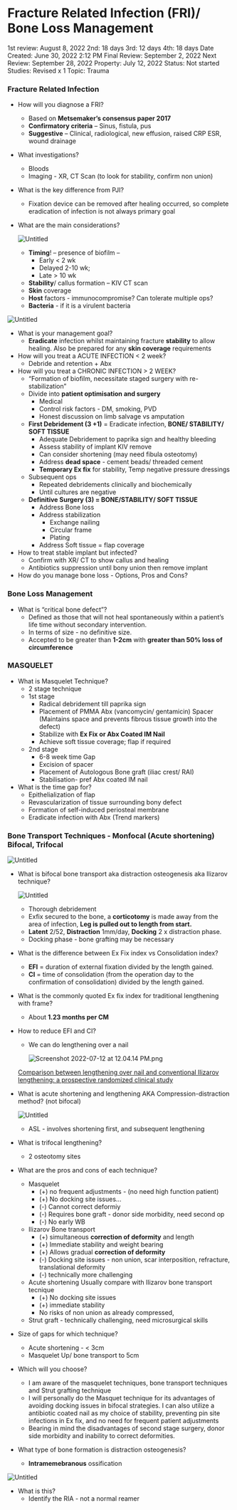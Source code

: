 # Fracture Related Infection (FRI)/ Bone Loss Management

1st review: August 8, 2022
2nd: 18 days
3rd: 12 days
4th: 18 days
Date Created: June 30, 2022 2:12 PM
Final Review: September 2, 2022
Next Review: September 28, 2022
Property: July 12, 2022
Status: Not started
Studies: Revised x 1
Topic: Trauma

### Fracture Related Infection

- How will you diagnose a FRI?
    - Based on **Metsemaker’s consensus paper 2017**
    - **Confirmatory criteria** – Sinus, fistula, pus
    - **Suggestive** – Clinical, radiological, new effusion, raised CRP ESR, wound drainage
- What investigations?
    - Bloods
    - Imaging - XR, CT Scan (to look for stability, confirm non union)
- What is the key difference from PJI?
    - Fixation device can be removed after healing occurred, so complete eradication of infection is not always primary goal
- What are the main considerations?
    
    ![Untitled](Fracture%20Related%20Infection%20(FRI)%20Bone%20Loss%20Managem%20ae096b0b60e94141bfcdeb0ddcdc6e59/Untitled.png)
    
    - **Timing**! – presence of biofilm –
        - Early < 2 wk
        - Delayed 2-10 wk;
        - Late > 10 wk
    - **Stability**/ callus formation – KIV CT scan
    - **Skin** coverage
    - **Host** factors - immunocompromise? Can tolerate multiple ops?
    - **Bacteria** - if it is a virulent bacteria

![Untitled](Fracture%20Related%20Infection%20(FRI)%20Bone%20Loss%20Managem%20ae096b0b60e94141bfcdeb0ddcdc6e59/Untitled%201.png)

- What is your management goal?
    - **Eradicate** infection whilst maintaining fracture **stability** to allow healing. Also be prepared for any **skin coverage** requirements
- How will you treat a ACUTE INFECTION < 2 week?
    - Debride and retention + Abx
- How will you treat a CHRONIC INFECTION > 2 WEEK?
    - “Formation of biofilm, necessitate staged surgery with re-stabilization”
    - Divide into **patient optimisation and surgery**
        - Medical
        - Control risk factors - DM, smoking, PVD
        - Honest discussion on limb salvage vs amputation
    - **First Debridement (3 +1)** = Eradicate infection, **BONE/ STABILITY/ SOFT TISSUE**
        - Adequate Debridement to paprika sign and healthy bleeding
        - Assess stability of implant KIV remove
        - Can consider shortening (may need fibula osteotomy)
        - Address **dead space** - cement beads/ threaded cement
        - **Temporary Ex fix** for stability, Temp negative pressure dressings
    - Subsequent ops
        - Repeated debridements clinically and biochemically
        - Until cultures are negative
    - **Definitive Surgery (3) = BONE/STABILITY/ SOFT TISSUE**
        - Address Bone loss
        - Address stabilization
            - Exchange nailing
            - Circular frame
            - Plating
        - Address Soft tissue = flap coverage
- How to treat stable implant but infected?
    - Confirm with XR/ CT to show callus and healing
    - Antibiotics suppression until bony union then remove implant
- How do you manage bone loss - Options, Pros and Cons?

### Bone Loss Management

- What is “critical bone defect”?
    - Defined as those that will not heal spontaneously within a patient’s life time without secondary intervention.
    - In terms of size - no definitive size.
    - Accepted to be greater than **1-2cm** with **greater than 50% loss of circumference**

### MASQUELET

- What is Masquelet Technique?
    - 2 stage technique
    - 1st stage
        - Radical debridement till paprika sign
        - Placement of PMMA Abx (vancomycin/ gentamicin) Spacer (Maintains space and prevents fibrous tissue growth into the defect)
        - Stabilize with **Ex Fix or Abx Coated IM Nail**
        - Achieve soft tissue coverage; flap if required
    - 2nd stage
        - 6-8 week time Gap
        - Excision of spacer
        - Placement of Autologous Bone graft (iliac crest/ RAI)
        - Stabilisation- pref Abx coated IM nail
- What is the time gap for?
    - Epithelialization of flap
    - Revascularization of tissue surrounding bony defect
    - Formation of self-induced periosteal membrane
    - Eradicate infection with Abx (Trend markers)

### Bone Transport Techniques - Monfocal (Acute shortening) Bifocal, Trifocal

![Untitled](Fracture%20Related%20Infection%20(FRI)%20Bone%20Loss%20Managem%20ae096b0b60e94141bfcdeb0ddcdc6e59/Untitled%202.png)

- What is bifocal bone transport aka distraction osteogenesis aka Ilizarov technique?
    
    ![Untitled](Fracture%20Related%20Infection%20(FRI)%20Bone%20Loss%20Managem%20ae096b0b60e94141bfcdeb0ddcdc6e59/Untitled%203.png)
    
    - Thorough debridement
    - Exfix secured to the bone, a **corticotomy** is made away from the area of infection, **Leg is pulled out to length from start.**
    - **Latent** 2/52, **Distraction** 1mm/day, **Docking** 2 x distraction phase.
    - Docking phase - bone grafting may be necessary
- What is the difference between Ex Fix index vs Consolidation index?
    - **EFI** = duration of external fixation divided by the length gained.
    - **CI** = time of consolidation (from the operation day to the confirmation of consolidation) divided by the length gained.
- What is the commonly quoted Ex fix index for traditional lengthening with frame?
    - About **1.23 months per CM**
- How to reduce EFI and CI?
    - We can do lengthening over a nail
        
        ![Screenshot 2022-07-12 at 12.04.14 PM.png](Fracture%20Related%20Infection%20(FRI)%20Bone%20Loss%20Managem%20ae096b0b60e94141bfcdeb0ddcdc6e59/Screenshot_2022-07-12_at_12.04.14_PM.png)
        
    
    [Comparison between lengthening over nail and conventional Ilizarov lengthening: a prospective randomized clinical study](https://www.ncbi.nlm.nih.gov/pmc/articles/PMC3732671/)
    
- What is acute shortening and lengthening AKA Compression-distraction method? (not bifocal)
    
    ![Untitled](Fracture%20Related%20Infection%20(FRI)%20Bone%20Loss%20Managem%20ae096b0b60e94141bfcdeb0ddcdc6e59/Untitled%204.png)
    
    - ASL - involves shortening first, and subsequent lengthening
- What is trifocal lengthening?
    - 2 osteotomy sites
- What are the pros and cons of each technique?
    - Masquelet
        - (+) no frequent adjustments - (no need high function patient)
        - (+) No docking site issues...
        - (-) Cannot correct deformiy
        - (-) Requires bone graft - donor side morbidity, need second op
        - (-) No early WB
    - Ilizarov Bone transport
        - (+) simultaneous **correction of deformity** and length
        - (+) Immediate stability and weight bearing
        - (+) Allows gradual **correction of deformity**
        - (-) Docking site issues - non union, scar interposition, refracture, translational deformity
        - (-) technically more challenging
    - Acute shortening Usually compare with Ilizarov bone transport tecnique
        - (+) No docking site issues
        - (+) immediate stability
        - No risks of non union as already compressed,
    - Strut graft - technically challenging, need microsurgical skills
- Size of gaps for which technique?
    - Acute shortening - < 3cm
    - Masquelet Up/ bone transport to 5cm
- Which will you choose?
    - I am aware of the masquelet techniques, bone transport techniques and Strut grafting technique
    - I will personally do the Masquet technique for its advantages of avoiding docking issues in bifocal strategies. I can also utilize a antibiotic coated nail as my choice of stability, preventing pin site infections in Ex fix, and no need for frequent patient adjustments
    - Bearing in mind the disadvantages of second stage surgery, donor side morbidity and inability to correct deformities.
- What type of bone formation is distraction osteogenesis?
    - **Intramemebranous** ossification

![Untitled](Fracture%20Related%20Infection%20(FRI)%20Bone%20Loss%20Managem%20ae096b0b60e94141bfcdeb0ddcdc6e59/Untitled%205.png)

- What is this?
    - Identify the RIA - not a normal reamer